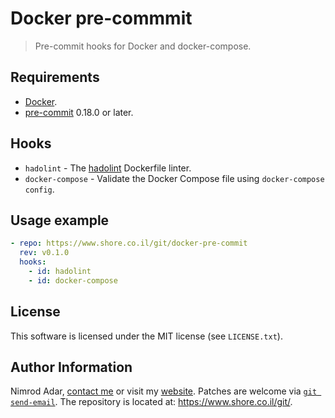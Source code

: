 # Docker pre-commmit

> Pre-commit hooks for Docker and docker-compose.

## Requirements

- [Docker](https://www.docker.com/).
- [pre-commit](https://pre-commit.com/) 0.18.0 or later.

## Hooks

- `hadolint` - The [hadolint](https://github.com/hadolint/hadolint) Dockerfile
  linter.
- `docker-compose` - Validate the Docker Compose file using `docker-compose
  config`.

## Usage example

```yaml
- repo: https://www.shore.co.il/git/docker-pre-commit
  rev: v0.1.0
  hooks:
    - id: hadolint
    - id: docker-compose
```

## License

This software is licensed under the MIT license (see `LICENSE.txt`).

## Author Information

Nimrod Adar, [contact me](mailto:nimrod@shore.co.il) or visit my [website](
https://www.shore.co.il/). Patches are welcome via [`git send-email`](
http://git-scm.com/book/en/v2/Git-Commands-Email). The repository is located
at: <https://www.shore.co.il/git/>.
